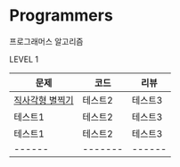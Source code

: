 # Programmers
프로그래머스 알고리즘

LEVEL 1

|문제 |코드|리뷰|
|------|---|---|
|[직사각형 별찍기](https://programmers.co.kr/learn/courses/30/lessons/12969)|테스트2|테스트3|
|테스트1|테스트2|테스트3|
|테스트1|테스트2|테스트3|
|------|-------|------|
